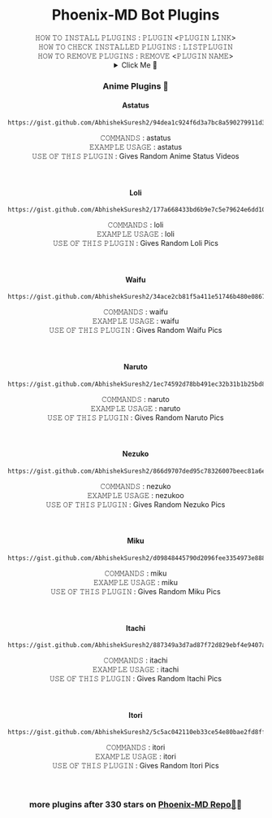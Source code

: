 <h1 align="center"> Phoenix-MD Bot Plugins </h1>
<div align="center">
𝙷𝙾𝚆 𝚃𝙾 𝙸𝙽𝚂𝚃𝙰𝙻𝙻 𝙿𝙻𝚄𝙶𝙸𝙽𝚂 : 𝙿𝙻𝚄𝙶𝙸𝙽 <𝙿𝙻𝚄𝙶𝙸𝙽 𝙻𝙸𝙽𝙺> <br>
𝙷𝙾𝚆 𝚃𝙾 𝙲𝙷𝙴𝙲𝙺 𝙸𝙽𝚂𝚃𝙰𝙻𝙻𝙴𝙳 𝙿𝙻𝚄𝙶𝙸𝙽𝚂 : 𝙻𝙸𝚂𝚃𝙿𝙻𝚄𝙶𝙸𝙽 <br>
𝙷𝙾𝚆 𝚃𝙾 𝚁𝙴𝙼𝙾𝚅𝙴 𝙿𝙻𝚄𝙶𝙸𝙽𝚂 : 𝚁𝙴𝙼𝙾𝚅𝙴 <𝙿𝙻𝚄𝙶𝙸𝙽 𝙽𝙰𝙼𝙴>
<br>

<details>
<summary>Click Me 💬</summary>
<p>
  
### Select A Category 📝
  
* [Anime 🌸](#phoenix-animePlugins) 
* [Not found](#Not found)
* [Not found](#Not found)
* [Not found](#Not found) 
* [Not found](#Not found)
* [Not found](#Not found)
* [Not found](#Not found)

</p>
</details>

<a name="phoenix-animePlugins"></a>
### Anime Plugins 🌸
<h4 align="center"> Astatus </h1>


```
https://gist.github.com/AbhishekSuresh2/94dea1c924f6d3a7bc8a590279911d3a
```
𝙲𝙾𝙼𝙼𝙰𝙽𝙳𝚂 : astatus <br>
𝙴𝚇𝙰𝙼𝙿𝙻𝙴 𝚄𝚂𝙰𝙶𝙴 : astatus <br>
𝚄𝚂𝙴 𝙾𝙵 𝚃𝙷𝙸𝚂 𝙿𝙻𝚄𝙶𝙸𝙽 : Gives Random Anime Status Videos
<br>
<br>
<br>
<h4 align="center"> Loli </h1>


```
https://gist.github.com/AbhishekSuresh2/177a668433bd6b9e7c5e79624e6dd10e
```
𝙲𝙾𝙼𝙼𝙰𝙽𝙳𝚂 : loli <br>
𝙴𝚇𝙰𝙼𝙿𝙻𝙴 𝚄𝚂𝙰𝙶𝙴 : loli <br>
𝚄𝚂𝙴 𝙾𝙵 𝚃𝙷𝙸𝚂 𝙿𝙻𝚄𝙶𝙸𝙽 : Gives Random Loli Pics
<br>
<br>
<br>
<h4 align="center"> Waifu </h1>


```
https://gist.github.com/AbhishekSuresh2/34ace2cb81f5a411e51746b480e08679
```
𝙲𝙾𝙼𝙼𝙰𝙽𝙳𝚂 : waifu <br>
𝙴𝚇𝙰𝙼𝙿𝙻𝙴 𝚄𝚂𝙰𝙶𝙴 : waifu <br>
𝚄𝚂𝙴 𝙾𝙵 𝚃𝙷𝙸𝚂 𝙿𝙻𝚄𝙶𝙸𝙽 : Gives Random Waifu Pics
<br>
<br>
<br>
<h4 align="center"> Naruto </h1>


```
https://gist.github.com/AbhishekSuresh2/1ec74592d78bb491ec32b31b1b25bd8a
```
𝙲𝙾𝙼𝙼𝙰𝙽𝙳𝚂 : naruto <br>
𝙴𝚇𝙰𝙼𝙿𝙻𝙴 𝚄𝚂𝙰𝙶𝙴 : naruto <br>
𝚄𝚂𝙴 𝙾𝙵 𝚃𝙷𝙸𝚂 𝙿𝙻𝚄𝙶𝙸𝙽 : Gives Random Naruto Pics
<br>
<br>
<br>
<h4 align="center"> Nezuko </h1>


```
https://gist.github.com/AbhishekSuresh2/866d9707ded95c78326007beec81a6e9
```
𝙲𝙾𝙼𝙼𝙰𝙽𝙳𝚂 : nezuko <br>
𝙴𝚇𝙰𝙼𝙿𝙻𝙴 𝚄𝚂𝙰𝙶𝙴 : nezukoo <br>
𝚄𝚂𝙴 𝙾𝙵 𝚃𝙷𝙸𝚂 𝙿𝙻𝚄𝙶𝙸𝙽 : Gives Random Nezuko Pics
<br>
<br>
<br>
<h4 align="center"> Miku </h1>


```
https://gist.github.com/AbhishekSuresh2/d09848445790d2096fee3354973e8884
```
𝙲𝙾𝙼𝙼𝙰𝙽𝙳𝚂 : miku <br>
𝙴𝚇𝙰𝙼𝙿𝙻𝙴 𝚄𝚂𝙰𝙶𝙴 : miku <br>
𝚄𝚂𝙴 𝙾𝙵 𝚃𝙷𝙸𝚂 𝙿𝙻𝚄𝙶𝙸𝙽 : Gives Random Miku Pics
<br>
<br>
<br>
<h4 align="center"> Itachi </h1>


```
https://gist.github.com/AbhishekSuresh2/887349a3d7ad87f72d829ebf4e9407a6
```
𝙲𝙾𝙼𝙼𝙰𝙽𝙳𝚂 : itachi <br>
𝙴𝚇𝙰𝙼𝙿𝙻𝙴 𝚄𝚂𝙰𝙶𝙴 : itachi <br>
𝚄𝚂𝙴 𝙾𝙵 𝚃𝙷𝙸𝚂 𝙿𝙻𝚄𝙶𝙸𝙽 : Gives Random Itachi Pics
<br>
<br>
<br>
<h4 align="center"> Itori </h1>


```
https://gist.github.com/AbhishekSuresh2/5c5ac042110eb33ce54e80bae2fd8ff0
```
𝙲𝙾𝙼𝙼𝙰𝙽𝙳𝚂 : itori <br>
𝙴𝚇𝙰𝙼𝙿𝙻𝙴 𝚄𝚂𝙰𝙶𝙴 : itori <br>
𝚄𝚂𝙴 𝙾𝙵 𝚃𝙷𝙸𝚂 𝙿𝙻𝚄𝙶𝙸𝙽 : Gives Random Itori Pics
<br>
<br>
<br>
### more plugins after 330 stars on [Phoenix-MD Repo📌](https://github.com/AbhishekSuresh2/Phoenix-MD)🎯
